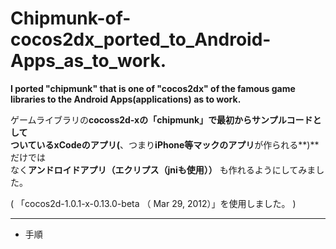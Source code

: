 Chipmunk-of-cocos2dx_ported_to_Android-Apps_as_to_work.
=============================
**I  ported    "chipmunk"   that is one of  "cocos2dx"  of the famous game libraries to the Android Apps(applications) as  to work.**
  
ゲームライブラリの**cocoss2d-xの「chipmunk」**で最初からサンプルコードとして  
ついている**xCodeのアプリ(**、つまり**iPhone等マックのアプリ**が作られる**)** だけでは  
なく**アンドロイドアプリ（エクリプス（jniも使用））** も作れるようにしてみました。   

(  「cocos2d-1.0.1-x-0.13.0-beta （ Mar 29, 2012）」を使用しました。 )


***
* 手順